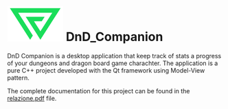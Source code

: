 # <img src="DnDCompagno/Resources/logonosfondons.png" width=130>   DnD_Companion


DnD Companion is a desktop application that keep track of stats a progress of your dungeons and dragon board game charachter. 
The application is a pure C++ project developed with the Qt framework using Model-View pattern.

The complete documentation for this project can be found in the [relazione.pdf](relazione.pdf) file.
